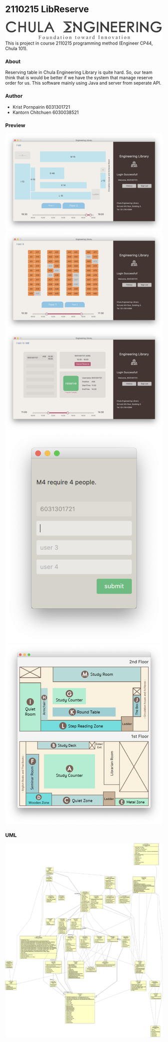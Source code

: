# 2110215 LibReserve

![img001]
This is project in course 2110215 programming method (Engineer CP44, Chula 101).

### About

Reserving table in Chula Engineering Library is quite hard. So, our team think that is would be better if we have the system that manage reserve order for us. This software mainly using Java and server from seperate API.

### Author

- Krist Pornpairin 6031301721
- Kantorn Chitchuen 6030038521

### Preview

![img004]
![img005]
![img006]
![img007]
![img008]

### UML

![alt text][uml]

[uml]: https://raw.githubusercontent.com/krist7599555/2110215-LibReserve/master/UML.png
[img001]: https://raw.githubusercontent.com/krist7599555/2110215-LibReserve/master/manual/web/Project%20Manual.fld/image001.png
[img002]: https://raw.githubusercontent.com/krist7599555/2110215-LibReserve/master/manual/web/Project%20Manual.fld/image002.png
[img003]: https://raw.githubusercontent.com/krist7599555/2110215-LibReserve/master/manual/web/Project%20Manual.fld/image003.png
[img004]: https://raw.githubusercontent.com/krist7599555/2110215-LibReserve/master/manual/web/Project%20Manual.fld/image004.png
[img005]: https://raw.githubusercontent.com/krist7599555/2110215-LibReserve/master/manual/web/Project%20Manual.fld/image005.png
[img006]: https://raw.githubusercontent.com/krist7599555/2110215-LibReserve/master/manual/web/Project%20Manual.fld/image006.png
[img007]: https://raw.githubusercontent.com/krist7599555/2110215-LibReserve/master/manual/web/Project%20Manual.fld/image007.png
[img008]: https://raw.githubusercontent.com/krist7599555/2110215-LibReserve/master/manual/web/Project%20Manual.fld/image008.png
[img009]: https://raw.githubusercontent.com/krist7599555/2110215-LibReserve/master/manual/web/Project%20Manual.fld/image009.png
[img010]: https://raw.githubusercontent.com/krist7599555/2110215-LibReserve/master/manual/web/Project%20Manual.fld/image010.png
[img011]: https://raw.githubusercontent.com/krist7599555/2110215-LibReserve/master/manual/web/Project%20Manual.fld/image011.png
[img012]: https://raw.githubusercontent.com/krist7599555/2110215-LibReserve/master/manual/web/Project%20Manual.fld/image012.png
[img013]: https://raw.githubusercontent.com/krist7599555/2110215-LibReserve/master/manual/web/Project%20Manual.fld/image013.png
